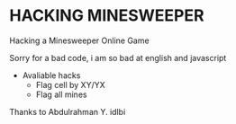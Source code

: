 # HACKING MINESWEEPER
Hacking a Minesweeper Online Game

Sorry for a bad code, i am so bad at english and javascript

* Avaliable hacks
    * Flag cell by XY/YX
    * Flag all mines


Thanks to Abdulrahman Y. idlbi
